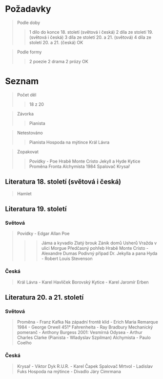 # Požadavky
> Podle doby
>>1 dílo do konce 18. století (světová i česká)
>>2 díla ze století 19. (světová i česká)
>>3 díla ze století 20. a 21. (světová)
>>4 díla ze století 20. a 21. (česká)
>OK

>Podle formy
>>2 poezie
>>2 drama
>>2 prózy
>OK
# Seznam
>Počet děl
>>18 z 20

>Závorka
>>Pianista

>Netestováno
>>Pianista
>>Hospoda na mýtince
>>Král Lávra

>Zopakovat
>>Povídky - Poe
>>Hrabě Monte Cristo
>>Jekyll a Hyde
>>Kytice
>>Proměna
>>Fronta
>>Alchymista
>>1984
>>Spalovač
>>Krysař

## Literatura 18. století (světová i česká)
>Hamlet
## Literatura 19. století
### Světová
>Povídky - Edgar Allan Poe
>>>Jáma a kyvadlo
>>>Zlatý brouk
>>>Zánik domů Usherů
>>>Vražda v ulici Morgue
>>>Předčasný pohřeb
>Hrabě Monte Cristo - Alexandre Dumas
>Podivný případ Dr. Jekylla a pana Hyda - Robert Louis Stevenson
### Česká
>Král Lávra - Karel Havlíček Borovský
>Kytice - Karel Jaromír Erben
## Literatura 20. a 21. století
### Světová
>Proměna - Franz Kafka
>Na západní frontě klid - Erich Maria Remarque
>1984 - George Orwell
>451° Fahrenheita - Ray Bradbury
>Mechanický pomeranč - Anthony Burgess
>2001: Vesmírná Odysea - Arthur Charles Clarke
>(Pianista - Wladyslav Szpilman)
>Alchymista - Paulo Coelho

### Česká
>Krysař - Viktor Dyk
>R.U.R. - Karel Čapek
>Spalovač Mrtvol - Ladislav Fuks
>Hospoda na mýtince - Divadlo Járy Cimrmana
